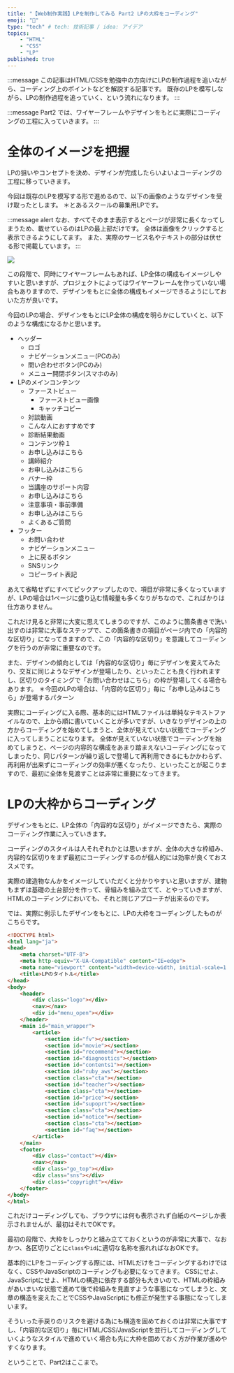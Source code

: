 ```yaml
---
title: "【Web制作実践】LPを制作してみる Part2 LPの大枠をコーディング"
emoji: "🤖"
type: "tech" # tech: 技術記事 / idea: アイデア
topics: 
    - "HTML"
    - "CSS"
    - "LP"
published: true
---
```

:::message
この記事はHTML/CSSを勉強中の方向けにLPの制作過程を追いながら、コーディング上のポイントなどを解説する記事です。
既存のLPを模写しながら、LPの制作過程を追っていく、という流れになります。
:::

:::message
Part2 では、ワイヤーフレームやデザインをもとに実際にコーディングの工程に入っていきます。
:::

# 全体のイメージを把握

LPの狙いやコンセプトを決め、デザインが完成したらいよいよコーディングの工程に移っていきます。

今回は既存のLPを模写する形で進めるので、以下の画像のようなデザインを受け取ったとします。
＊とあるスクールの募集用LPです。

:::message alert
なお、すべてそのまま表示するとページが非常に長くなってしまうため、載せているのはLPの最上部だけです。
全体は画像をクリックすると表示できるようにしてます。
また、実際のサービス名やテキストの部分は伏せる形で掲載しています。
:::

[![](/images/web_practice_lp/lp-design-pc-thumb.jpg)](https://zenn.office-iwakiri.com/articles/web_practice_lp/lp-design-pc01.png)

この段階で、同時にワイヤーフレームもあれば、LP全体の構成もイメージしやすいと思いますが、プロジェクトによってはワイヤーフレームを作っていない場合もありますので、デザインをもとに全体の構成もイメージできるようにしておいた方が良いです。

今回のLPの場合、デザインをもとにLP全体の構成を明らかにしていくと、以下のような構成になるかと思います。

- ヘッダー
  * ロゴ
  * ナビゲーションメニュー(PCのみ)
  * 問い合わせボタン(PCのみ)
  * メニュー開閉ボタン(スマホのみ)
- LPのメインコンテンツ
    - ファーストビュー
        * ファーストビュー画像
        * キャッチコピー
    - 対談動画
    - こんな人におすすめです
    - 診断結果動画
    - コンテンツ枠１
    - お申し込みはこちら
    - 講師紹介
    - お申し込みはこちら
    - バナー枠
    - 当講座のサポート内容
    - お申し込みはこちら
    - 注意事項・事前準備
    - お申し込みはこちら
    - よくあるご質問
- フッター
  * お問い合わせ
  * ナビゲーションメニュー
  * 上に戻るボタン
  * SNSリンク
  * コピーライト表記

あえて省略せずにすべてピックアップしたので、項目が非常に多くなっていますが、LPの場合は1ページに盛り込む情報量も多くなりがちなので、こればかりは仕方ありません。

これだけ見ると非常に大変に思えてしまうのですが、このように箇条書きで洗い出すのは非常に大事なステップで、この箇条書きの項目がページ内での「内容的な区切り」になってきますので、この「内容的な区切り」を意識してコーディングを行うのが非常に重要なのです。

また、デザインの傾向としては「内容的な区切り」毎にデザインを変えてみたり、交互に同じようなデザインが登場したり、といったことも良く行われますし、区切りのタイミングで「お問い合わせはこちら」の枠が登場してくる場合もあります。
＊今回のLPの場合は、「内容的な区切り」毎に「お申し込みはこちら」が登場するパターン

実際にコーディングに入る際、基本的にはHTMLファイルは単純なテキストファイルなので、上から順に書いていくことが多いですが、いきなりデザインの上の方からコーディングを始めてしまうと、全体が見えていない状態でコーディングに入ってしまうことになります。
全体が見えていない状態でコーディングを始めてしまうと、ページの内容的な構成をあまり踏まえないコーディングになってしまったり、同じパターンが繰り返しで登場して再利用できるにもかかわらず、再利用が出来ずにコーディングの効率が悪くなったり、といったことが起こりますので、最初に全体を見渡すことは非常に重要になってきます。

# LPの大枠からコーディング

デザインをもとに、LP全体の「内容的な区切り」がイメージできたら、実際のコーディング作業に入っていきます。

コーディングのスタイルは人それぞれかとは思いますが、全体の大きな枠組み、内容的な区切りをまず最初にコーディングするのが個人的には効率が良くておススメです。

実際の建造物なんかをイメージしていただくと分かりやすいと思いますが、建物もまずは基礎の土台部分を作って、骨組みを組み立てて、とやっていきますが、HTMLのコーディングにおいても、それと同じアプローチが出来るのです。

では、実際に例示したデザインをもとに、LPの大枠をコーディングしたものがこちらです。

```html
<!DOCTYPE html>
<html lang="ja">
<head>
    <meta charset="UTF-8">
    <meta http-equiv="X-UA-Compatible" content="IE=edge">
    <meta name="viewport" content="width=device-width, initial-scale=1.0">
    <title>LPのタイトル</title>
</head>
<body>
    <header>
        <div class="logo"></div>
        <nav></nav>
        <div id="menu_open"></div>
    </header>
    <main id="main_wrapper">
        <article>
            <section id="fv"></section>
            <section id="movie"></section>
            <section id="recommend"></section>
            <section id="diagnostics"></section>
            <section id="contents1"></section>
            <section id="ruby_aws"></section>
            <section class="cta"></section>
            <section id="teacher"></section>
            <section class="cta"></section>
            <section id="price"></section>
            <section id="supoprt"></section>
            <section class="cta"></section>
            <section id="notice"></section>
            <section class="cta"></section>
            <section id="faq"></section>
        </article>
    </main>
    <footer>
        <div class="contact"></div>
        <nav></nav>
        <div class="go_top"></div>
        <div class="sns"></div>
        <div class="copyright"></div>
    </footer>
</body>
</html>
```

これだけコーディングしても、ブラウザには何も表示されず白紙のページしか表示されませんが、最初はそれでOKです。

最初の段階で、大枠をしっかりと組み立てておくというのが非常に大事で、なおかつ、各区切りごとに`class`や`id`に適切な名称を振れればなおOKです。

基本的にLPをコーディングする際には、HTMLだけをコーディングするわけではなく、CSSやJavaScriptのコーディングも必要になってきます。
CSSにせよ、JavaScriptにせよ、HTMLの構造に依存する部分も大きいので、HTMLの枠組みがあいまいな状態で進めて後で枠組みを見直すような事態になってしまうと、文章の構造を変えたことでCSSやJavaScriptにも修正が発生する事態になってしまいます。

そういった手戻りのリスクを避ける為にも構造を固めておくのは非常に大事ですし、「内容的な区切り」毎にHTML/CSS/JavaScriptを並行してコーディングしていくようなスタイルで進めていく場合も先に大枠を固めておく方が作業が進めやすくなります。


ということで、Part2はここまで。

